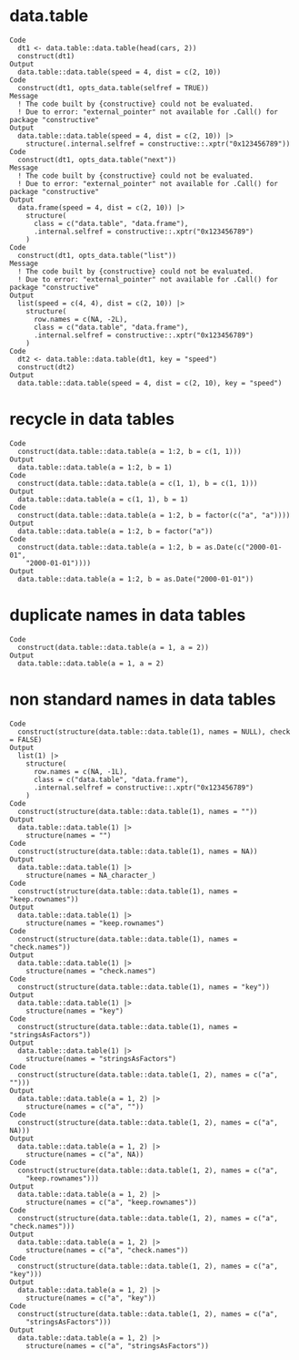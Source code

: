 # data.table

    Code
      dt1 <- data.table::data.table(head(cars, 2))
      construct(dt1)
    Output
      data.table::data.table(speed = 4, dist = c(2, 10))
    Code
      construct(dt1, opts_data.table(selfref = TRUE))
    Message
      ! The code built by {constructive} could not be evaluated.
      ! Due to error: "external_pointer" not available for .Call() for package "constructive"
    Output
      data.table::data.table(speed = 4, dist = c(2, 10)) |>
        structure(.internal.selfref = constructive::.xptr("0x123456789"))
    Code
      construct(dt1, opts_data.table("next"))
    Message
      ! The code built by {constructive} could not be evaluated.
      ! Due to error: "external_pointer" not available for .Call() for package "constructive"
    Output
      data.frame(speed = 4, dist = c(2, 10)) |>
        structure(
          class = c("data.table", "data.frame"),
          .internal.selfref = constructive::.xptr("0x123456789")
        )
    Code
      construct(dt1, opts_data.table("list"))
    Message
      ! The code built by {constructive} could not be evaluated.
      ! Due to error: "external_pointer" not available for .Call() for package "constructive"
    Output
      list(speed = c(4, 4), dist = c(2, 10)) |>
        structure(
          row.names = c(NA, -2L),
          class = c("data.table", "data.frame"),
          .internal.selfref = constructive::.xptr("0x123456789")
        )
    Code
      dt2 <- data.table::data.table(dt1, key = "speed")
      construct(dt2)
    Output
      data.table::data.table(speed = 4, dist = c(2, 10), key = "speed")

# recycle in data tables

    Code
      construct(data.table::data.table(a = 1:2, b = c(1, 1)))
    Output
      data.table::data.table(a = 1:2, b = 1)
    Code
      construct(data.table::data.table(a = c(1, 1), b = c(1, 1)))
    Output
      data.table::data.table(a = c(1, 1), b = 1)
    Code
      construct(data.table::data.table(a = 1:2, b = factor(c("a", "a"))))
    Output
      data.table::data.table(a = 1:2, b = factor("a"))
    Code
      construct(data.table::data.table(a = 1:2, b = as.Date(c("2000-01-01",
        "2000-01-01"))))
    Output
      data.table::data.table(a = 1:2, b = as.Date("2000-01-01"))

# duplicate names in data tables

    Code
      construct(data.table::data.table(a = 1, a = 2))
    Output
      data.table::data.table(a = 1, a = 2)

# non standard names in data tables

    Code
      construct(structure(data.table::data.table(1), names = NULL), check = FALSE)
    Output
      list(1) |>
        structure(
          row.names = c(NA, -1L),
          class = c("data.table", "data.frame"),
          .internal.selfref = constructive::.xptr("0x123456789")
        )
    Code
      construct(structure(data.table::data.table(1), names = ""))
    Output
      data.table::data.table(1) |>
        structure(names = "")
    Code
      construct(structure(data.table::data.table(1), names = NA))
    Output
      data.table::data.table(1) |>
        structure(names = NA_character_)
    Code
      construct(structure(data.table::data.table(1), names = "keep.rownames"))
    Output
      data.table::data.table(1) |>
        structure(names = "keep.rownames")
    Code
      construct(structure(data.table::data.table(1), names = "check.names"))
    Output
      data.table::data.table(1) |>
        structure(names = "check.names")
    Code
      construct(structure(data.table::data.table(1), names = "key"))
    Output
      data.table::data.table(1) |>
        structure(names = "key")
    Code
      construct(structure(data.table::data.table(1), names = "stringsAsFactors"))
    Output
      data.table::data.table(1) |>
        structure(names = "stringsAsFactors")
    Code
      construct(structure(data.table::data.table(1, 2), names = c("a", "")))
    Output
      data.table::data.table(a = 1, 2) |>
        structure(names = c("a", ""))
    Code
      construct(structure(data.table::data.table(1, 2), names = c("a", NA)))
    Output
      data.table::data.table(a = 1, 2) |>
        structure(names = c("a", NA))
    Code
      construct(structure(data.table::data.table(1, 2), names = c("a",
        "keep.rownames")))
    Output
      data.table::data.table(a = 1, 2) |>
        structure(names = c("a", "keep.rownames"))
    Code
      construct(structure(data.table::data.table(1, 2), names = c("a", "check.names")))
    Output
      data.table::data.table(a = 1, 2) |>
        structure(names = c("a", "check.names"))
    Code
      construct(structure(data.table::data.table(1, 2), names = c("a", "key")))
    Output
      data.table::data.table(a = 1, 2) |>
        structure(names = c("a", "key"))
    Code
      construct(structure(data.table::data.table(1, 2), names = c("a",
        "stringsAsFactors")))
    Output
      data.table::data.table(a = 1, 2) |>
        structure(names = c("a", "stringsAsFactors"))

